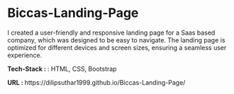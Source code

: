 # Biccas-Landing-Page
<p>I created a user-friendly and responsive landing page for a Saas based company, which was designed to be easy to navigate. The landing page is optimized for different devices and screen sizes, ensuring a seamless user experience.</p>
<p><b>Tech-Stack : </b>: HTML, CSS, Bootstrap</p>
<p><b>URL : </b>https://dilipsuthar1999.github.io/Biccas-Landing-Page/</p>
